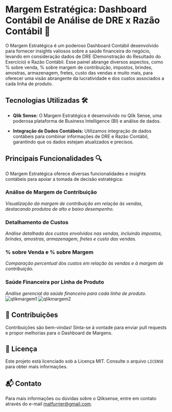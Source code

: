 # Margem Estratégica: Dashboard Contábil de Análise de DRE x Razão Contábil 💼

O Margem Estratégica é um poderoso Dashboard Contábil desenvolvido para fornecer insights valiosos sobre a saúde financeira do negócio, levando em consideração dados de DRE (Demonstração do Resultado do Exercício) e Razão Contábil. Esse painel abrange diversos aspectos, como % sobre venda, % sobre margem de contribuição, impostos, brindes, amostras, armazenagem, fretes, custo das vendas e muito mais, para oferecer uma visão abrangente da lucratividade e dos custos associados a cada linha de produto.

## Tecnologias Utilizadas 🛠️

- **Qlik Sense:** O Margem Estratégica é desenvolvido no Qlik Sense, uma poderosa plataforma de Business Intelligence (BI) e análise de dados.

- **Integração de Dados Contábeis:** Utilizamos integração de dados contábeis para combinar informações de DRE e Razão Contábil, garantindo que os dados estejam atualizados e precisos.

## Principais Funcionalidades 🔍

O Margem Estratégica oferece diversas funcionalidades e insights contábeis para apoiar a tomada de decisão estratégica:

### Análise de Margem de Contribuição
*Visualização da margem de contribuição em relação às vendas, destacando produtos de alto e baixo desempenho.*
### Detalhamento de Custos
*Análise detalhada dos custos envolvidos nas vendas, incluindo impostos, brindes, amostras, armazenagem, fretes e custo das vendas.*
### % sobre Venda e % sobre Margem
*Comparação percentual dos custos em relação às vendas e à margem de contribuição.*
### Saúde Financeira por Linha de Produto
*Análise gerencial da saúde financeira para cada linha de produto.*
![qlikmargem1](https://github.com/matfurrier/qliksense2/assets/30526394/52d847f8-f93a-40e1-8bff-9b8ad899e7be)
![qlikmargem2](https://github.com/matfurrier/qliksense2/assets/30526394/b62766a0-691f-4569-a217-8abadf68c1b2)


## 🤝 Contribuições

Contribuições são bem-vindas! Sinta-se à vontade para enviar pull requests e propor melhorias para o Dashboard de Margens.

## 📄 Licença

Este projeto está licenciado sob a Licença MIT. Consulte o arquivo `LICENSE` para obter mais informações.

## 📬 Contato

Para mais informações ou dúvidas sobre o Qliksense, entre em contato através do e-mail matfurrier@gmail.com.
